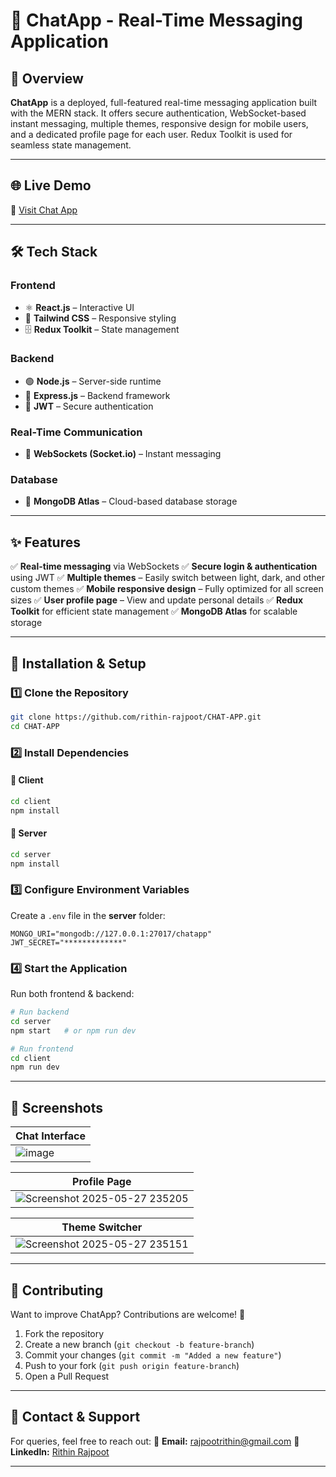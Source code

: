 
# 🚀 ChatApp - Real-Time Messaging Application

## 📌 Overview

**ChatApp** is a deployed, full-featured real-time messaging application built with the MERN stack. It offers secure authentication, WebSocket-based instant messaging, multiple themes, responsive design for mobile users, and a dedicated profile page for each user. Redux Toolkit is used for seamless state management.

---

## 🌐 Live Demo

🔗 [Visit Chat App](https://chat-app-bhh8.vercel.app)

---

## 🛠 Tech Stack

### Frontend

* ⚛️ **React.js** – Interactive UI
* 🎨 **Tailwind CSS** – Responsive styling
* 🗄 **Redux Toolkit** – State management

### Backend

* 🟢 **Node.js** – Server-side runtime
* 🚀 **Express.js** – Backend framework
* 🔐 **JWT** – Secure authentication

### Real-Time Communication

* 🔄 **WebSockets (Socket.io)** – Instant messaging

### Database

* 🍃 **MongoDB Atlas** – Cloud-based database storage

---

## ✨ Features

✅ **Real-time messaging** via WebSockets
✅ **Secure login & authentication** using JWT
✅ **Multiple themes** – Easily switch between light, dark, and other custom themes
✅ **Mobile responsive design** – Fully optimized for all screen sizes
✅ **User profile page** – View and update personal details
✅ **Redux Toolkit** for efficient state management
✅ **MongoDB Atlas** for scalable storage

---

## 🔧 Installation & Setup

### 1️⃣ Clone the Repository

```sh
git clone https://github.com/rithin-rajpoot/CHAT-APP.git
cd CHAT-APP
```

### 2️⃣ Install Dependencies

#### 📂 Client

```sh
cd client
npm install
```

#### 📂 Server

```sh
cd server
npm install
```

### 3️⃣ Configure Environment Variables

Create a `.env` file in the **server** folder:

```
MONGO_URI="mongodb://127.0.0.1:27017/chatapp"
JWT_SECRET="*************"
```

### 4️⃣ Start the Application

Run both frontend & backend:

```sh
# Run backend
cd server
npm start   # or npm run dev

# Run frontend
cd client
npm run dev
```

---

## 📸 Screenshots

| **Chat Interface** |  
| ------------------ | 
|  ![image](https://github.com/user-attachments/assets/dbfcec63-700c-4be3-b7de-a17585f9f5e7)| 

| **Profile Page**   |
| ------------------ | 
| ![Screenshot 2025-05-27 235205](https://github.com/user-attachments/assets/c3170316-5f9f-4dbd-bd14-cbb529ff7518) | 

| **Theme Switcher** |
| ------------------ | 
|![Screenshot 2025-05-27 235151](https://github.com/user-attachments/assets/481be7f0-da78-4ecf-a5db-4a7757cf09b9) |


---

## 🤝 Contributing

Want to improve ChatApp? Contributions are welcome! 🚀

1. Fork the repository
2. Create a new branch (`git checkout -b feature-branch`)
3. Commit your changes (`git commit -m "Added a new feature"`)
4. Push to your fork (`git push origin feature-branch`)
5. Open a Pull Request

---

## 📩 Contact & Support

For queries, feel free to reach out:
📧 **Email:** [rajpootrithin@gmail.com](mailto:rajpootrithin@gmail.com)
🔗 **LinkedIn:** [Rithin Rajpoot](https://www.linkedin.com/in/rithin-rajpoot/)

---
